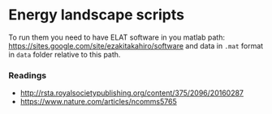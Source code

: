 # Energy landscape scripts

To run them you need to have ELAT software in you matlab path: https://sites.google.com/site/ezakitakahiro/software
and data in `.mat` format in `data` folder relative to this path.


### Readings

- http://rsta.royalsocietypublishing.org/content/375/2096/20160287
- https://www.nature.com/articles/ncomms5765
